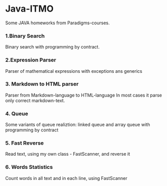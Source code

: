# Java-ITMO
Some JAVA homeworks from Paradigms-courses.

### 1.Binary Search
Binary search with programming by contract.
### 2.Expression Parser
Parser of mathematical expressions with exceptions ans generics
### 3. Markdown to HTML parser
Parser from Markdown-language to HTML-language
In most cases it parse only correct markdown-text.
### 4. Queue
Some variants of queue realiztion: linked queue and array queue
with programming by contract
### 5. Fast Reverse
Read text, using my own class - FastScanner, and reverse it
### 6. Words Statistics
Count words in all text and in each line, using FastScanner
